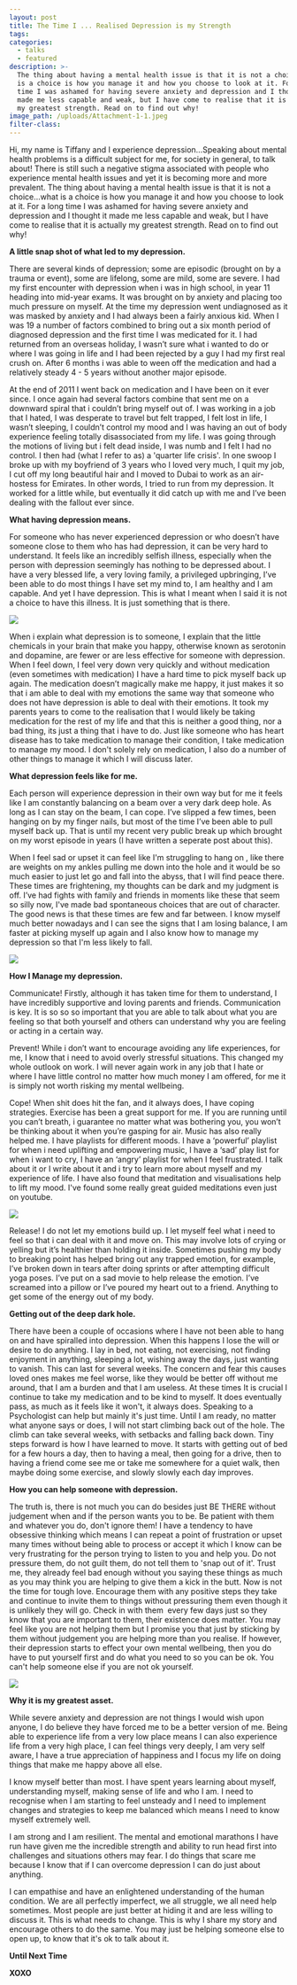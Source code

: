 ```yaml
---
layout: post
title: The Time I ... Realised Depression is my Strength
tags:
categories:
  - talks
  - featured
description: >-
  The thing about having a mental health issue is that it is not a choice…what
  is a choice is how you manage it and how you choose to look at it. For a long
  time I was ashamed for having severe anxiety and depression and I thought it
  made me less capable and weak, but I have come to realise that it is actually
  my greatest strength. Read on to find out why!
image_path: /uploads/Attachment-1-1.jpeg
filter-class:
---
```



Hi, my name is Tiffany and I experience depression…Speaking about mental health problems is a difficult subject for me, for society in general, to talk about! There is still such a negative stigma associated with people who experience mental health issues and yet it is becoming more and more prevalent. The thing about having a mental health issue is that it is not a choice…what is a choice is how you manage it and how you choose to look at it. For a long time I was ashamed for having severe anxiety and depression and I thought it made me less capable and weak, but I have come to realise that it is actually my greatest strength. Read on to find out why!

**A little snap shot of what led to my depression.**

There are several kinds of depression; some are episodic (brought on by a trauma or event), some are lifelong, some are mild, some are severe. I had my first encounter with depression when i was in high school, in year 11 heading into mid-year exams. It was brought on by anxiety and placing too much pressure on myself. At the time my depression went undiagnosed as it was masked by anxiety and I had always been a fairly anxious kid. When I was 19 a number of factors combined to bring out a six month period of diagnosed depression and the first time I was medicated for it. I had returned from an overseas holiday, I wasn’t sure what i wanted to do or where I was going in life and I had been rejected by a guy I had my first real crush on. After 6 months i was able to ween off the medication and had a relatively steady 4 - 5 years without another major episode.

At the end of 2011 I went back on medication and I have been on it ever since. I once again had several factors combine that sent me on a downward spiral that i couldn’t bring myself out of. I was working in a job that I hated, I was desperate to travel but felt trapped, I felt lost in life, I wasn’t sleeping, I couldn’t control my mood and I was having an out of body experience feeling totally disassociated from my life. I was going through the motions of living but i felt dead inside, I was numb and I felt I had no control. I then had (what I refer to as) a 'quarter life crisis'. In one swoop I broke up with my boyfriend of 3 years who I loved very much, I quit my job, I cut off my long beautiful hair and I moved to Dubai to work as an air-hostess for Emirates. In other words, I tried to run from my depression. It worked for a little while, but eventually it did catch up with me and I’ve been dealing with the fallout ever since.

**What having depression means.**

For someone who has never experienced depression or who doesn’t have someone close to them who has had depression, it can be very hard to understand. It feels like an incredibly selfish illness, especially when the person with depression seemingly has nothing to be depressed about. I have a very blessed life, a very loving family, a privileged upbringing, I’ve been able to do most things I have set my mind to, I am healthy and I am capable. And yet I have depression. This is what I meant when I said it is not a choice to have this illness. It is just something that is there.

![](/uploads/versions/depression1---x----684-319x---.jpg)

When i explain what depression is to someone, I explain that the little chemicals in your brain that make you happy, otherwise known as serotonin and dopamine, are fewer or are less effective for someone with depression. When I feel down, I feel very down very quickly and without medication (even sometimes with medication) I have a hard time to pick myself back up again. The medication doesn’t magically make me happy, it just makes it so that i am able to deal with my emotions the same way that someone who does not have depression is able to deal with their emotions. It took my parents years to come to the realisation that I would likely be taking medication for the rest of my life and that this is neither a good thing, nor a bad thing, its just a thing that i have to do. Just like someone who has heart disease has to take medication to manage their condition, I take medication to manage my mood. I don't solely rely on medication, I also do a number of other things to manage it which I will discuss later.

**What depression feels like for me.**

Each person will experience depression in their own way but for me it feels like I am constantly balancing on a beam over a very dark deep hole. As long as I can stay on the beam, I can cope. I’ve slipped a few times, been hanging on by my finger nails, but most of the time I’ve been able to pull myself back up. That is until my recent very public break up which brought on my worst episode in years (I have written a seperate post about this).

When I feel sad or upset it can feel like I'm struggling to hang on , like there are weights on my ankles pulling me down into the hole and it would be so much easier to just let go and fall into the abyss, that I will find peace there. These times are frightening, my thoughts can be dark and my judgment is off. I’ve had fights with family and friends in moments like these that seem so silly now, I've made bad spontaneous choices that are out of character. The good news is that these times are few and far between. I know myself much better nowadays and I can see the signs that I am losing balance, I am faster at picking myself up again and I also know how to manage my depression so that I'm less likely to fall.

![](/uploads/versions/depression2---x----640-515x---.jpg)

**How I Manage my depression.**

Communicate! Firstly, although it has taken time for them to understand, I have incredibly supportive and loving parents and friends. Communication is key. It is so so so important that you are able to talk about what you are feeling so that both yourself and others can understand why you are feeling or acting in a certain way.

Prevent! While i don’t want to encourage avoiding any life experiences, for me, I know that i need to avoid overly stressful situations. This changed my whole outlook on work. I will never again work in any job that I hate or where I have little control no matter how much money I am offered, for me it is simply not worth risking my mental wellbeing.

Cope! When shit does hit the fan, and it always does, I have coping strategies. Exercise has been a great support for me. If you are running until you can’t breath, i guarantee no matter what was bothering you, you won’t be thinking about it when you’re gasping for air. Music has also really helped me. I have playlists for different moods. I have a ‘powerful’ playlist for when i need uplifting and empowering music, I have a ‘sad’ play list for when i want to cry, I have an ‘angry’ playlist for when I feel frustrated. I talk about it or I write about it and i try to learn more about myself and my experience of life. I have also found that meditation and visualisations help to lift my mood. I've found some really great guided meditations even just on youtube.

![](/uploads/versions/depression3---x----482-350x---.jpg)

Release! I do not let my emotions build up. I let myself feel what i need to feel so that i can deal with it and move on. This may involve lots of crying or yelling but it’s healthier than holding it inside. Sometimes pushing my body to breaking point has helped bring out any trapped emotion, for example, I’ve broken down in tears after doing sprints or after attempting difficult yoga poses. I’ve put on a sad movie to help release the emotion. I’ve screamed into a pillow or I’ve poured my heart out to a friend. Anything to get some of the energy out of my body.

**Getting out of the deep dark hole.**

There have been a couple of occasions where I have not been able to hang on and have spiralled into depression. When this happens I lose the will or desire to do anything. I lay in bed, not eating, not exercising, not finding enjoyment in anything, sleeping a lot, wishing away the days, just wanting to vanish. This can last for several weeks. The concern and fear this causes loved ones makes me feel worse, like they would be better off without me around, that I am a burden and that I am useless. At these times It is crucial I continue to take my medication and to be kind to myself. It does eventually pass, as much as it feels like it won't, it always does. Speaking to a Psychologist can help but mainly it's just time. Until I am ready, no matter what anyone says or does, I will not start climbing back out of the hole. The climb can take several weeks, with setbacks and falling back down. Tiny steps forward is how I have learned to move. It starts with getting out of bed for a few hours a day, then to having a meal, then going for a drive, then to having a friend come see me or take me somewhere for a quiet walk, then maybe doing some exercise, and slowly slowly each day improves.

**How you can help someone with depression.**

The truth is, there is not much you can do besides just BE THERE without judgement when and if the person wants you to be. Be patient with them and whatever you do, don't ignore them! I have a tendency to have obsessive thinking which means I can repeat a point of frustration or upset many times without being able to process or accept it which I know can be very frustrating for the person trying to listen to you and help you. Do not pressure them, do not guilt them, do not tell them to 'snap out of it'. Trust me, they already feel bad enough without you saying these things as much as you may think you are helping to give them a kick in the butt. Now is not the time for tough love. Encourage them with any positive steps they take and continue to invite them to things without pressuring them even though it is unlikely they will go. Check in with them  every few days just so they know that you are important to them, their existence does matter. You may feel like you are not helping them but I promise you that just by sticking by them without judgement you are helping more than you realise. If however, their depression starts to effect your own mental wellbeing, then you do have to put yourself first and do what you need to so you can be ok. You can't help someone else if you are not ok yourself.

![](/uploads/versions/depression4---x----703-425x---.jpg)

**Why it is my greatest asset.**

While severe anxiety and depression are not things I would wish upon anyone, I do believe they have forced me to be a better version of me. Being able to experience life from a very low place means I can also experience life from a very high place, I can feel things very deeply, I am very self aware, I have a true appreciation of happiness and I focus my life on doing things that make me happy above all else.

I know myself better than most. I have spent years learning about myself, understanding myself, making sense of life and who I am. I need to recognise when I am starting to feel unsteady and I need to implement changes and strategies to keep me balanced which means I need to know myself extremely well.

I am strong and I am resilient. The mental and emotional marathons I have run have given me the incredible strength and ability to run head first into challenges and situations others may fear. I do things that scare me because I know that if I can overcome depression I can do just about anything.

I can empathise and have an enlightened understanding of the human condition. We are all perfectly imperfect, we all struggle, we all need help sometimes. Most people are just better at hiding it and are less willing to discuss it. This is what needs to change. This is why I share my story and encourage others to do the same. You may just be helping someone else to open up, to know that it's ok to talk about it.

**Until Next Time**

**XOXO**